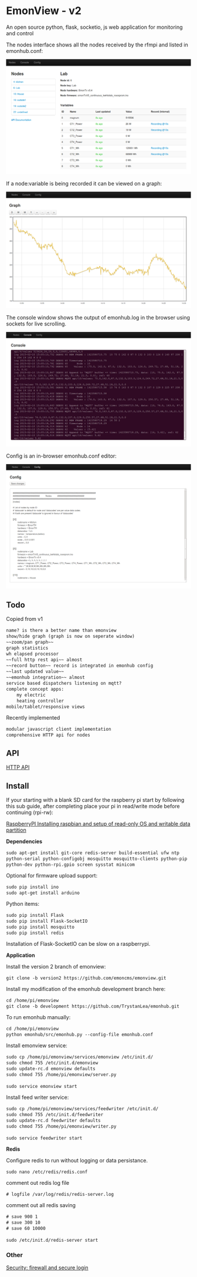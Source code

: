 # EmonView - v2

An open source python, flask, socketio, js web application for monitoring and control

The nodes interface shows all the nodes received by the rfmpi and listed in emonhub.conf:

![nodes.png](docs/nodes.png)

If a node:variable is being recorded it can be viewed on a graph:

![graph.png](docs/graph.png)

The console window shows the output of emonhub.log in the browser using sockets for live scrolling.

![console.png](docs/console.png)

Config is an in-browser emonhub.conf editor:

![config.png](docs/config.png)

## Todo

Copied from v1

    name? is there a better name than emonview
    show/hide graph (graph is now on seperate window)
    ~~zoom/pan graph~~ 
    graph statistics
    wh elapsed processor
    ~~full http rest api~~ almost
    ~~record button~~ record is integrated in emonhub config
    ~~last updated value~~
    ~~emonhub integration~~ almost
    service based dispatchers listening on mqtt?
    complete concept apps:
        my electric
        heating controller
    mobile/tablet/responsive views

Recently implemented

    modular javascript client implementation
    comprehensive HTTP api for nodes

## API

[HTTP API](docs/httpapi.md)

## Install

If your starting with a blank SD card for the raspberry pi start by following this sub guide, after completing place your pi in read/write mode before continuing (rpi-rw):

[RaspberryPI Installing raspbian and setup of read-only OS and writable data partition](docs/raspbiansetup.md)

**Dependencies**

    sudo apt-get install git-core redis-server build-essential ufw ntp python-serial python-configobj mosquitto mosquitto-clients python-pip python-dev python-rpi.gpio screen sysstat minicom

Optional for firmware upload support:

    sudo pip install ino
    sudo apt-get install arduino
    
Python items:

    sudo pip install Flask
    sudo pip install Flask-SocketIO
    sudo pip install mosquitto
    sudo pip install redis

Installation of Flask-SocketIO can be slow on a raspberrypi.

**Application**

Install the version 2 branch of emonview:

    git clone -b version2 https://github.com/emoncms/emonview.git
    
Install my modification of the emonhub development branch here:

    cd /home/pi/emonview
    git clone -b development https://github.com/TrystanLea/emonhub.git

To run emonhub manually:

    cd /home/pi/emonview
    python emonhub/src/emonhub.py --config-file emonhub.conf

Install emonview service:

    sudo cp /home/pi/emonview/services/emonview /etc/init.d/
    sudo chmod 755 /etc/init.d/emonview
    sudo update-rc.d emonview defaults
    sudo chmod 755 /home/pi/emonview/server.py
    
    sudo service emonview start
    
Install feed writer service:

    sudo cp /home/pi/emonview/services/feedwriter /etc/init.d/
    sudo chmod 755 /etc/init.d/feedwriter
    sudo update-rc.d feedwriter defaults
    sudo chmod 755 /home/pi/emonview/writer.py
    
    sudo service feedwriter start
    
**Redis**

Configure redis to run without logging or data persistance.

    sudo nano /etc/redis/redis.conf

comment out redis log file

    # logfile /var/log/redis/redis-server.log

comment out all redis saving

    # save 900 1
    # save 300 10
    # save 60 10000
    
    sudo /etc/init.d/redis-server start

### Other

[Security: firewall and secure login](docs/security.md)
    
